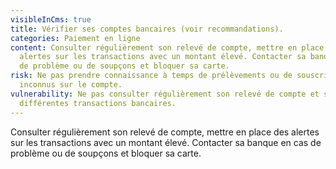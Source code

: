 ```yaml
---
visibleInCms: true
title: Vérifier ses comptes bancaires (voir recommandations).
categories: Paiement en ligne
content: Consulter régulièrement son relevé de compte, mettre en place des
  alertes sur les transactions avec un montant élevé. Contacter sa banque en cas
  de problème ou de soupçons et bloquer sa carte.
risk: Ne pas prendre connaissance à temps de prélèvements ou de souscriptions
  inconnus sur le compte.
vulnerability: Ne pas consulter régulièrement son relevé de compte et ses
  différentes transactions bancaires.
---
```

<!--StartFragment-->

Consulter régulièrement son relevé de compte, mettre en place des alertes sur les transactions avec un montant élevé. Contacter sa banque en cas de problème ou de soupçons et bloquer sa carte.

<!--EndFragment-->